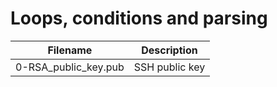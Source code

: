 # Loops, conditions and parsing

| Filename | Description |
| -------- | ----------- |
| 0-RSA_public_key.pub | SSH public key |
